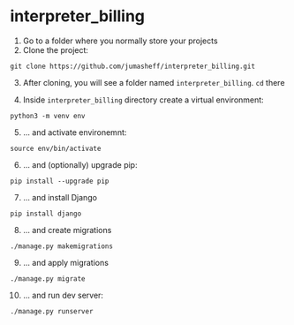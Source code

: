 # interpreter_billing

1. Go to a folder where you normally store your projects
2. Clone the project:
```shell
git clone https://github.com/jumasheff/interpreter_billing.git
```
3. After cloning, you will see a folder named `interpreter_billing`. `cd` there

4. Inside `interpreter_billing` directory create a virtual environment:
```shell
python3 -m venv env
```

5. ... and activate environemnt:
```shell
source env/bin/activate
```

6. ... and (optionally) upgrade pip:
```shell
pip install --upgrade pip
```

7. ... and install Django
```shell
pip install django
```

8. ... and create migrations
```shell
./manage.py makemigrations
```

9. ... and apply migrations
```shell
./manage.py migrate
```

10. ... and run dev server:
```shell
./manage.py runserver
```